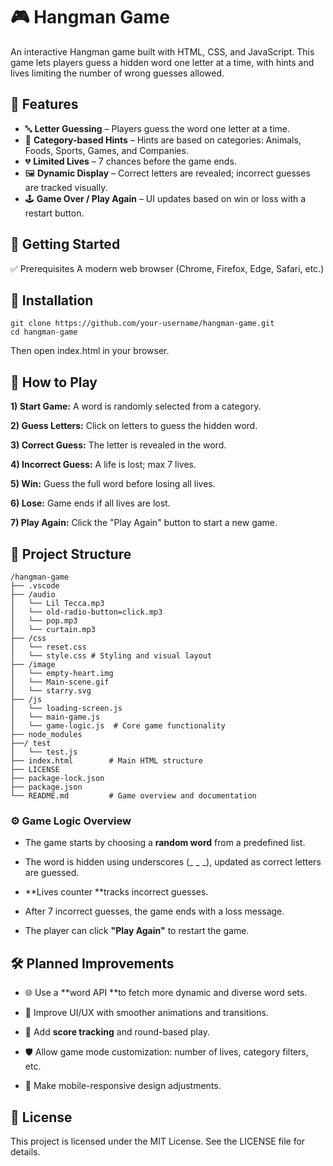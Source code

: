 # 🎮 Hangman Game
An interactive Hangman game built with HTML, CSS, and JavaScript. This game lets players guess a hidden word one letter at a time, with hints and lives limiting the number of wrong guesses allowed.

## 📌 Features
- 🔤 **Letter Guessing** – Players guess the word one letter at a time.  
- 🧠 **Category-based Hints** – Hints are based on categories: Animals, Foods, Sports, Games, and Companies.  
- 💔 **Limited Lives** – 7 chances before the game ends.  
- 🖼️ **Dynamic Display** – Correct letters are revealed; incorrect guesses are tracked visually.  
- 🕹️ **Game Over / Play Again** – UI updates based on win or loss with a restart button. 

## 🚀 Getting Started
✅ Prerequisites
A modern web browser (Chrome, Firefox, Edge, Safari, etc.)

## 📂 Installation
```git
git clone https://github.com/your-username/hangman-game.git
cd hangman-game
```
 Then open index.html in your browser.

## 🧾 How to Play
**1) Start Game:** A word is randomly selected from a category.

**2) Guess Letters:** Click on letters to guess the hidden word.

**3) Correct Guess:** The letter is revealed in the word.

**4) Incorrect Guess:** A life is lost; max 7 lives.

**5) Win:** Guess the full word before losing all lives.

**6) Lose:** Game ends if all lives are lost.

**7) Play Again:** Click the "Play Again" button to start a new game.

## 📁 Project Structure
```git
/hangman-game
├── .vscode
├── /audio
│   └── Lil Tecca.mp3
│   └── old-radio-button=click.mp3
│   └── pop.mp3
│   └── curtain.mp3
├── /css
│   └── reset.css
│   └── style.css # Styling and visual layout
├── /image
│   └── empty-heart.img
│   └── Main-scene.gif
│   └── starry.svg
├── /js
│   └── loading-screen.js
│   └── main-game.js
│   └── game-logic.js  # Core game functionality
├── node_modules
├──/ test
│   └── test.js
├── index.html        # Main HTML structure
├── LICENSE
├── package-lock.json
├── package.json
└── README.md         # Game overview and documentation
```
### ⚙️ Game Logic Overview
- The game starts by choosing a **random word** from a predefined list.

- The word is hidden using underscores (_ _ _), updated as correct letters are guessed.

- **Lives counter **tracks incorrect guesses.

- After 7 incorrect guesses, the game ends with a loss message.

- The player can click **"Play Again"** to restart the game.

## 🛠️ Planned Improvements
- 🌐 Use a **word API **to fetch more dynamic and diverse word sets.

- 🎨 Improve UI/UX with smoother animations and transitions.

- 🧮 Add **score tracking** and round-based play.

- 🛡️ Allow game mode customization: number of lives, category filters, etc.

- 📱 Make mobile-responsive design adjustments.

## 📝 License
This project is licensed under the MIT License.
See the LICENSE file for details.

